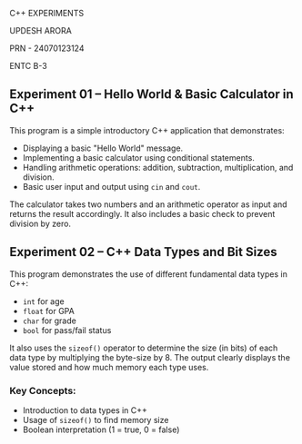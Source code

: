 C++ EXPERIMENTS

UPDESH ARORA

PRN - 24070123124

ENTC B-3

## Experiment 01 – Hello World & Basic Calculator in C++

This program is a simple introductory C++ application that demonstrates:
- Displaying a basic "Hello World" message.
- Implementing a basic calculator using conditional statements.
- Handling arithmetic operations: addition, subtraction, multiplication, and division.
- Basic user input and output using `cin` and `cout`.

The calculator takes two numbers and an arithmetic operator as input and returns the result accordingly. It also includes a basic check to prevent division by zero.

## Experiment 02 – C++ Data Types and Bit Sizes

This program demonstrates the use of different fundamental data types in C++:
- `int` for age
- `float` for GPA
- `char` for grade
- `bool` for pass/fail status

It also uses the `sizeof()` operator to determine the size (in bits) of each data type by multiplying the byte-size by 8. The output clearly displays the value stored and how much memory each type uses.

### Key Concepts:
- Introduction to data types in C++
- Usage of `sizeof()` to find memory size
- Boolean interpretation (1 = true, 0 = false)
